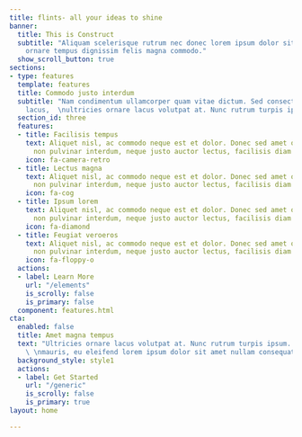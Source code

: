 ```yaml
---
title: flints- all your ideas to shine
banner:
  title: This is Construct
  subtitle: "Aliquam scelerisque rutrum nec donec lorem ipsum dolor sit amet  \nporttitor
    ornare tempus dignissim felis magna commodo."
  show_scroll_button: true
sections:
- type: features
  template: features
  title: Commodo justo interdum
  subtitle: "Nam condimentum ullamcorper quam vitae dictum. Sed consectetur nulla
    lacus,  \nultricies ornare lacus volutpat at. Nunc rutrum turpis ipsum."
  section_id: three
  features:
  - title: Facilisis tempus
    text: Aliquet nisl, ac commodo neque est et dolor. Donec sed amet ornare, justo
      non pulvinar interdum, neque justo auctor lectus, facilisis diam tempus.
    icon: fa-camera-retro
  - title: Lectus magna
    text: Aliquet nisl, ac commodo neque est et dolor. Donec sed amet ornare, justo
      non pulvinar interdum, neque justo auctor lectus, facilisis diam tempus.
    icon: fa-cog
  - title: Ipsum lorem
    text: Aliquet nisl, ac commodo neque est et dolor. Donec sed amet ornare, justo
      non pulvinar interdum, neque justo auctor lectus, facilisis diam tempus.
    icon: fa-diamond
  - title: Feugiat veroeros
    text: Aliquet nisl, ac commodo neque est et dolor. Donec sed amet ornare, justo
      non pulvinar interdum, neque justo auctor lectus, facilisis diam tempus.
    icon: fa-floppy-o
  actions:
  - label: Learn More
    url: "/elements"
    is_scrolly: false
    is_primary: false
  component: features.html
cta:
  enabled: false
  title: Amet magna tempus
  text: "Ultricies ornare lacus volutpat at. Nunc rutrum turpis ipsum. Mauris at vestibulum
    \ \nmauris, eu eleifend lorem ipsum dolor sit amet nullam consequat."
  background_style: style1
  actions:
  - label: Get Started
    url: "/generic"
    is_scrolly: false
    is_primary: true
layout: home

---
```

